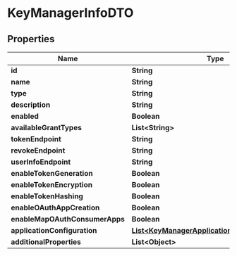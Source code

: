 
# KeyManagerInfoDTO

## Properties
Name | Type | Description | Notes
------------ | ------------- | ------------- | -------------
**id** | **String** |  |  [optional]
**name** | **String** |  | 
**type** | **String** |  | 
**description** | **String** |  |  [optional]
**enabled** | **Boolean** |  |  [optional]
**availableGrantTypes** | **List&lt;String&gt;** |  |  [optional]
**tokenEndpoint** | **String** |  |  [optional]
**revokeEndpoint** | **String** |  |  [optional]
**userInfoEndpoint** | **String** |  |  [optional]
**enableTokenGeneration** | **Boolean** |  |  [optional]
**enableTokenEncryption** | **Boolean** |  |  [optional]
**enableTokenHashing** | **Boolean** |  |  [optional]
**enableOAuthAppCreation** | **Boolean** |  |  [optional]
**enableMapOAuthConsumerApps** | **Boolean** |  |  [optional]
**applicationConfiguration** | [**List&lt;KeyManagerApplicationConfigurationDTO&gt;**](KeyManagerApplicationConfigurationDTO.md) |  |  [optional]
**additionalProperties** | **List&lt;Object&gt;** |  |  [optional]



